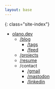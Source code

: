 ```yaml
---
layout: base
---
```


{: class="site-index"}
* [olano.dev](/)
  * [/blog](/blog)
    * [/tags](/blog/tags)
    * [/feed](/feed.xml)
  * [/projects](/projects)
  * [/resume](/resume)
  * /contact
    * [/gmail](mailto:facundo.olano@gmail.com)
    * [/mastodon](https://hachyderm.io/@facundoolano)
    * [/linkedin](https://www.linkedin.com/in/facundoolano/)
